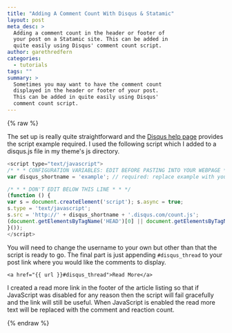 ```yaml
---
title: "Adding A Comment Count With Disqus & Statamic"
layout: post
meta_desc: >
  Adding a comment count in the header or footer of
  your post on a Statamic site. This can be added in
  quite easily using Disqus' comment count script.
author: garethredfern
categories:
  - tutorials
tags: ""
summary: >
  Sometimes you may want to have the comment count
  displayed in the header or footer of your post.
  This can be added in quite easily using Disqus'
  comment count script.
---
```


{% raw %}

The set up is really quite straightforward and the [Disqus help page](http://help.disqus.com/customer/portal/articles/565624) provides the script example required. I used the following script which I added to a disqus.js file in my theme's js directory.

~~~javascript
<script type="text/javascript">
/* * * CONFIGURATION VARIABLES: EDIT BEFORE PASTING INTO YOUR WEBPAGE * * */
var disqus_shortname = 'example'; // required: replace example with your forum shortname

/* * * DON'T EDIT BELOW THIS LINE * * */
(function () {
var s = document.createElement('script'); s.async = true;
s.type = 'text/javascript';
s.src = 'http://' + disqus_shortname + '.disqus.com/count.js';
(document.getElementsByTagName('HEAD')[0] || document.getElementsByTagName('BODY')[0]).appendChild(s);
}());
</script>
~~~

You will need to change the username to your own but other than that the script is ready to go. The final part is just appending `#disqus_thread` to your post link where you would like the comments to display.

~~~twig
<a href="{{ url }}#disqus_thread">Read More</a>
~~~

I created a read more link in the footer of the article listing so that if JavaScript was disabled for any reason then the script will fail gracefully and the link will still be useful. When JavaScript is enabled the read more text will be replaced with the comment and reaction count.

{% endraw %}
